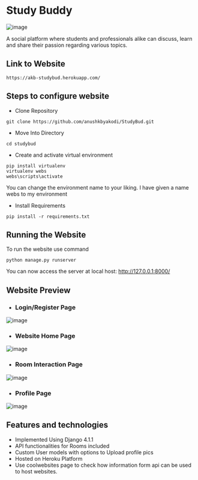 # Study Buddy
![image](https://user-images.githubusercontent.com/61583207/194852227-89ed7e07-577a-42f3-93d3-584eb6bb5106.png)

A social platform where students and professionals alike can discuss, learn and share their passion regarding various topics.

## Link to Website
<pre><code>https://akb-studybud.herokuapp.com/
</code></pre>

## Steps to configure website

- Clone Repository
<pre><code>git clone https://github.com/anushkbyakodi/StudyBud.git
</code></pre>

- Move Into Directory
<pre><code>cd studybud
</code></pre>

- Create and activate virtual environment
<pre><code>pip install virtualenv
virtualenv webs
webs\scripts\activate
</code></pre>
You can change the environment name to your liking. I have given a name webs to my environment

- Install Requirements
<pre><code>pip install -r requirements.txt
</code></pre>

## Running the Website

To run the website use command
<pre><code>python manage.py runserver
</code></pre>
You can now access the server at local host: http://127.0.0.1:8000/


## Website Preview

- ### Login/Register Page
![image](https://user-images.githubusercontent.com/61583207/194853030-7fca3492-9304-4301-b5d4-31cc08c0eb3e.png)

- ### Website Home Page
![image](https://user-images.githubusercontent.com/61583207/194853417-7661f44c-d55e-43bd-8b69-1a52e6d32846.png)

- ### Room Interaction Page
![image](https://user-images.githubusercontent.com/61583207/194854216-5e1e9ea7-74d5-43f3-a52b-37b7e4f52c91.png)

- ### Profile Page
![image](https://user-images.githubusercontent.com/61583207/194855097-60eacab1-65d9-47eb-a175-6335b45276e8.png)



## Features and technologies
- Implemented Using Django 4.1.1
- API functionalities for Rooms included
- Custom User models with options to Upload profile pics
- Hosted on Heroku Platform
- Use coolwebsites page to check how information form api can be used to host websites.
